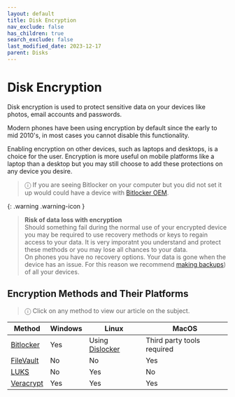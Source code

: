```yaml
---
layout: default
title: Disk Encryption
nav_exclude: false
has_children: true
search_exclude: false
last_modified_date: 2023-12-17
parent: Disks
---
```

# Disk Encryption
Disk encryption is used to protect sensitive data on your devices like photos, email accounts and passwords. 

Modern phones have been using encryption by default since the early to mid 2010's, in most cases you cannot disable this functionality.

Enabling encryption on other devices, such as laptops and desktops, is a choice for the user. Encryption is more useful on mobile platforms like a laptop than a desktop but you may still choose to add these protections on any device you desire.

> ⓘ If you are seeing Bitlocker on your computer but you did not set it up would could have a device with [Bitlocker OEM](https://learn.microsoft.com/en-us/windows-hardware/design/device-experiences/oem-bitlocker).

{: .warning .warning-icon }
> **Risk of data loss with encryption**<br>
> Should something fail during the normal use of your encrypted device you may be required to use recovery methods or keys to regain access to your data. It is very imporatnt you understand and protect these methods or you may lose all chances to your data. <br>
> On phones you have no recovery options. Your data is gone when the device has an issue. For this reason we recommend [making backups](/docs/backups/backups.md)) of all your devices.

## Encryption Methods and Their Platforms

> ⓘ Click on any method to view our article on the subject.

| Method | Windows | Linux | MacOS |
| ------ | ------- | ----- | ----- |
| [Bitlocker](/docs/disks/encryption/bitlocker.html) | Yes | Using [Dislocker](/docs/disks/disk-encryption/dislocker.html) | Third party tools required |
| [FileVault](/docs/disks/encryption/filevault.html) | No | No | Yes |
| [LUKS](/docs/disks/encryption/luks.html) | No  | Yes | No |
| [Veracrypt](/docs/disks/encryption/veracrypt.html) | Yes | Yes | Yes |